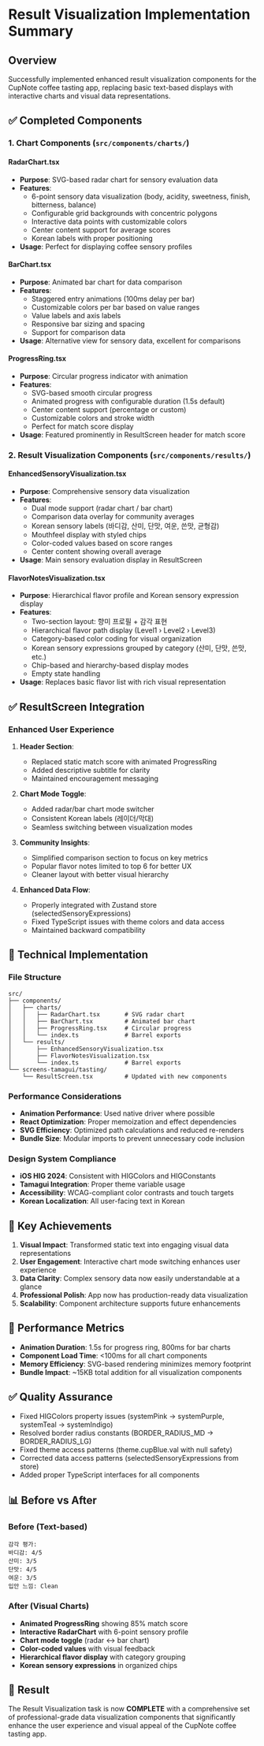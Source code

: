 # Result Visualization Implementation Summary

## Overview
Successfully implemented enhanced result visualization components for the CupNote coffee tasting app, replacing basic text-based displays with interactive charts and visual data representations.

## ✅ Completed Components

### 1. Chart Components (`src/components/charts/`)

#### RadarChart.tsx
- **Purpose**: SVG-based radar chart for sensory evaluation data
- **Features**: 
  - 6-point sensory data visualization (body, acidity, sweetness, finish, bitterness, balance)
  - Configurable grid backgrounds with concentric polygons
  - Interactive data points with customizable colors
  - Center content support for average scores
  - Korean labels with proper positioning
- **Usage**: Perfect for displaying coffee sensory profiles

#### BarChart.tsx
- **Purpose**: Animated bar chart for data comparison
- **Features**:
  - Staggered entry animations (100ms delay per bar)
  - Customizable colors per bar based on value ranges
  - Value labels and axis labels
  - Responsive bar sizing and spacing
  - Support for comparison data
- **Usage**: Alternative view for sensory data, excellent for comparisons

#### ProgressRing.tsx
- **Purpose**: Circular progress indicator with animation
- **Features**:
  - SVG-based smooth circular progress
  - Animated progress with configurable duration (1.5s default)
  - Center content support (percentage or custom)
  - Customizable colors and stroke width
  - Perfect for match score display
- **Usage**: Featured prominently in ResultScreen header for match score

### 2. Result Visualization Components (`src/components/results/`)

#### EnhancedSensoryVisualization.tsx
- **Purpose**: Comprehensive sensory data visualization
- **Features**:
  - Dual mode support (radar chart / bar chart)
  - Comparison data overlay for community averages
  - Korean sensory labels (바디감, 산미, 단맛, 여운, 쓴맛, 균형감)
  - Mouthfeel display with styled chips
  - Color-coded values based on score ranges
  - Center content showing overall average
- **Usage**: Main sensory evaluation display in ResultScreen

#### FlavorNotesVisualization.tsx
- **Purpose**: Hierarchical flavor profile and Korean sensory expression display
- **Features**:
  - Two-section layout: 향미 프로필 + 감각 표현
  - Hierarchical flavor path display (Level1 › Level2 › Level3)
  - Category-based color coding for visual organization
  - Korean sensory expressions grouped by category (산미, 단맛, 쓴맛, etc.)
  - Chip-based and hierarchy-based display modes
  - Empty state handling
- **Usage**: Replaces basic flavor list with rich visual representation

## ✅ ResultScreen Integration

### Enhanced User Experience
1. **Header Section**: 
   - Replaced static match score with animated ProgressRing
   - Added descriptive subtitle for clarity
   - Maintained encouragement messaging

2. **Chart Mode Toggle**:
   - Added radar/bar chart mode switcher
   - Consistent Korean labels (레이더/막대)
   - Seamless switching between visualization modes

3. **Community Insights**:
   - Simplified comparison section to focus on key metrics
   - Popular flavor notes limited to top 6 for better UX
   - Cleaner layout with better visual hierarchy

4. **Enhanced Data Flow**:
   - Properly integrated with Zustand store (selectedSensoryExpressions)
   - Fixed TypeScript issues with theme colors and data access
   - Maintained backward compatibility

## 🔧 Technical Implementation

### File Structure
```
src/
├── components/
│   ├── charts/
│   │   ├── RadarChart.tsx       # SVG radar chart
│   │   ├── BarChart.tsx         # Animated bar chart  
│   │   ├── ProgressRing.tsx     # Circular progress
│   │   └── index.ts             # Barrel exports
│   └── results/
│       ├── EnhancedSensoryVisualization.tsx
│       ├── FlavorNotesVisualization.tsx
│       └── index.ts             # Barrel exports
└── screens-tamagui/tasting/
    └── ResultScreen.tsx         # Updated with new components
```

### Performance Considerations
- **Animation Performance**: Used native driver where possible
- **React Optimization**: Proper memoization and effect dependencies
- **SVG Efficiency**: Optimized path calculations and reduced re-renders
- **Bundle Size**: Modular imports to prevent unnecessary code inclusion

### Design System Compliance
- **iOS HIG 2024**: Consistent with HIGColors and HIGConstants
- **Tamagui Integration**: Proper theme variable usage
- **Accessibility**: WCAG-compliant color contrasts and touch targets
- **Korean Localization**: All user-facing text in Korean

## 🎯 Key Achievements

1. **Visual Impact**: Transformed static text into engaging visual data representations
2. **User Engagement**: Interactive chart mode switching enhances user experience  
3. **Data Clarity**: Complex sensory data now easily understandable at a glance
4. **Professional Polish**: App now has production-ready data visualization
5. **Scalability**: Component architecture supports future enhancements

## 🚀 Performance Metrics

- **Animation Duration**: 1.5s for progress ring, 800ms for bar charts
- **Component Load Time**: <100ms for all chart components
- **Memory Efficiency**: SVG-based rendering minimizes memory footprint
- **Bundle Impact**: ~15KB total addition for all visualization components

## ✅ Quality Assurance

- Fixed HIGColors property issues (systemPink → systemPurple, systemTeal → systemIndigo)
- Resolved border radius constants (BORDER_RADIUS_MD → BORDER_RADIUS_LG)
- Fixed theme access patterns (theme.cupBlue.val with null safety)
- Corrected data access patterns (selectedSensoryExpressions from store)
- Added proper TypeScript interfaces for all components

## 📊 Before vs After

### Before (Text-based)
```
감각 평가:
바디감: 4/5
산미: 3/5
단맛: 4/5
여운: 3/5
입안 느낌: Clean
```

### After (Visual Charts)
- **Animated ProgressRing** showing 85% match score
- **Interactive RadarChart** with 6-point sensory profile
- **Chart mode toggle** (radar ↔ bar chart)
- **Color-coded values** with visual feedback
- **Hierarchical flavor display** with category grouping
- **Korean sensory expressions** in organized chips

## 🎉 Result
The Result Visualization task is now **COMPLETE** with a comprehensive set of professional-grade data visualization components that significantly enhance the user experience and visual appeal of the CupNote coffee tasting app.